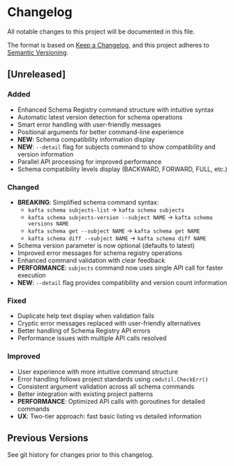 # Changelog

All notable changes to this project will be documented in this file.

The format is based on [Keep a Changelog](https://keepachangelog.com/en/1.0.0/),
and this project adheres to [Semantic Versioning](https://semver.org/spec/v2.0.0.html).

## [Unreleased]

### Added

- Enhanced Schema Registry command structure with intuitive syntax
- Automatic latest version detection for schema operations
- Smart error handling with user-friendly messages
- Positional arguments for better command-line experience
- **NEW**: Schema compatibility information display
- **NEW**: `--detail` flag for subjects command to show compatibility and version information
- Parallel API processing for improved performance
- Schema compatibility levels display (BACKWARD, FORWARD, FULL, etc.)

### Changed

- **BREAKING**: Simplified schema command syntax:
  - `kafta schema subjects-list` → `kafta schema subjects`
  - `kafta schema subjects-version --subject NAME` → `kafta schema versions NAME`
  - `kafta schema get --subject NAME` → `kafta schema get NAME`
  - `kafta schema diff --subject NAME` → `kafta schema diff NAME`
- Schema version parameter is now optional (defaults to latest)
- Improved error messages for schema registry operations
- Enhanced command validation with clear feedback
- **PERFORMANCE**: `subjects` command now uses single API call for faster execution
- **NEW**: `--detail` flag provides compatibility and version count information

### Fixed

- Duplicate help text display when validation fails
- Cryptic error messages replaced with user-friendly alternatives
- Better handling of Schema Registry API errors
- Performance issues with multiple API calls resolved

### Improved

- User experience with more intuitive command structure
- Error handling follows project standards using `cmdutil.CheckErr()`
- Consistent argument validation across all schema commands
- Better integration with existing project patterns
- **PERFORMANCE**: Optimized API calls with goroutines for detailed commands
- **UX**: Two-tier approach: fast basic listing vs detailed information

## Previous Versions

See git history for changes prior to this changelog.
